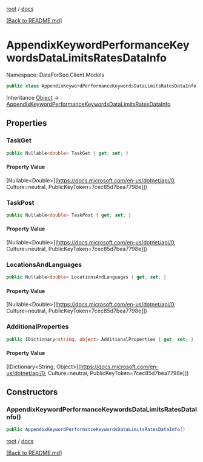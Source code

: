 [root](./../ "root") / [docs](./ "docs")

[[Back to README.md]](./../README.md "[Back to README.md]")

# AppendixKeywordPerformanceKeywordsDataLimitsRatesDataInfo

Namespace: DataForSeo.Client.Models

```csharp
public class AppendixKeywordPerformanceKeywordsDataLimitsRatesDataInfo
```

Inheritance [Object](https://docs.microsoft.com/en-us/dotnet/api/Object) → [AppendixKeywordPerformanceKeywordsDataLimitsRatesDataInfo](./AppendixKeywordPerformanceKeywordsDataLimitsRatesDataInfo.md)

## Properties

### **TaskGet**

```csharp
public Nullable<double> TaskGet { get; set; }
```

#### Property Value

[Nullable&lt;Double&gt;](https://docs.microsoft.com/en-us/dotnet/api/0, Culture=neutral, PublicKeyToken=7cec85d7bea7798e]])<br>

### **TaskPost**

```csharp
public Nullable<double> TaskPost { get; set; }
```

#### Property Value

[Nullable&lt;Double&gt;](https://docs.microsoft.com/en-us/dotnet/api/0, Culture=neutral, PublicKeyToken=7cec85d7bea7798e]])<br>

### **LocationsAndLanguages**

```csharp
public Nullable<double> LocationsAndLanguages { get; set; }
```

#### Property Value

[Nullable&lt;Double&gt;](https://docs.microsoft.com/en-us/dotnet/api/0, Culture=neutral, PublicKeyToken=7cec85d7bea7798e]])<br>

### **AdditionalProperties**

```csharp
public IDictionary<string, object> AdditionalProperties { get; set; }
```

#### Property Value

[IDictionary&lt;String, Object&gt;](https://docs.microsoft.com/en-us/dotnet/api/0, Culture=neutral, PublicKeyToken=7cec85d7bea7798e]])<br>

## Constructors

### **AppendixKeywordPerformanceKeywordsDataLimitsRatesDataInfo()**

```csharp
public AppendixKeywordPerformanceKeywordsDataLimitsRatesDataInfo()
```

[root](./../ "root") / [docs](./ "docs")

[[Back to README.md]](./../README.md "[Back to README.md]")